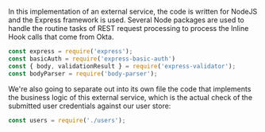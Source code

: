 In this implementation of an external service, the code is written for NodeJS and the Express framework is used. Several Node packages are used to handle the routine tasks of REST request processing to process the Inline Hook calls that come from Okta.


```javascript
const express = require('express');
const basicAuth = require('express-basic-auth')
const { body, validationResult } = require('express-validator');
const bodyParser = require('body-parser');
```

We're also going to separate out into its own file the code that implements the business logic of this external service, which is the actual check of the submitted user credentials against our user store:

```javascript
const users = require('./users');
```

